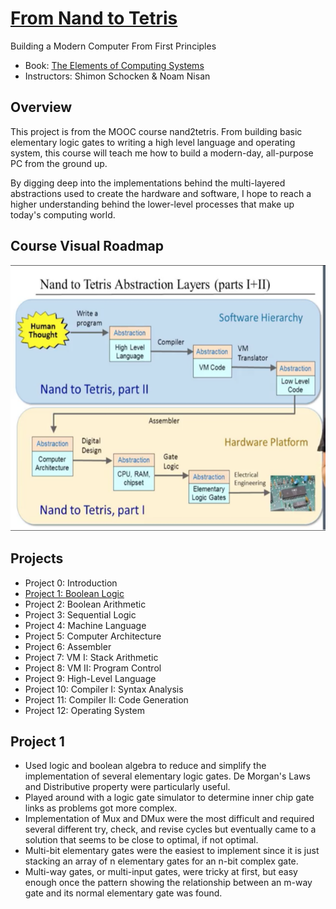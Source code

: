 # [From Nand to Tetris](https://www.nand2tetris.org/software)
Building a Modern Computer From First Principles


* Book: [The Elements of Computing Systems](https://mitpress.mit.edu/books/elements-computing-systems)
* Instructors: Shimon Schocken & Noam Nisan

## Overview
This project is from the MOOC course nand2tetris. From building basic elementary logic gates to writing a high level language and operating system, this course will teach me how to build a modern-day, all-purpose PC from the ground up.

By digging deep into the implementations behind the multi-layered abstractions used to create the hardware and software, I hope to reach a higher understanding behind the lower-level processes that make up today's computing world.

## Course Visual Roadmap

![roadmap](./images/roadmap.png)

## Projects

* Project 0: Introduction 
* [Project 1: Boolean Logic](#project-1)
* Project 2: Boolean Arithmetic
* Project 3: Sequential Logic   
* Project 4: Machine Language 
* Project 5: Computer Architecture  
* Project 6: Assembler   
* Project 7: VM I: Stack Arithmetic   
* Project 8: VM II: Program Control   
* Project 9: High-Level Language  
* Project 10: Compiler I: Syntax Analysis   
* Project 11: Compiler II: Code Generation   
* Project 12: Operating System 

## Project 1
- Used logic and boolean algebra to reduce and simplify the implementation of several elementary logic gates. De Morgan's Laws and Distributive property were particularly useful.
- Played around with a logic gate simulator to determine inner chip gate links as problems got more complex.
- Implementation of Mux and DMux were the most difficult and required several different try, check, and revise cycles but eventually came to a solution that seems to be close to optimal, if not optimal. 
- Multi-bit elementary gates were the easiest to implement since it is just stacking an array of n elementary gates for an n-bit complex gate.
- Multi-way gates, or multi-input gates, were tricky at first, but easy enough once the pattern showing the relationship between an m-way gate and its normal elementary gate was found. 